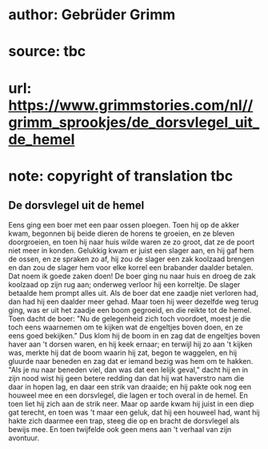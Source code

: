 # author: Gebrüder Grimm
# source: tbc
# url: https://www.grimmstories.com/nl//grimm_sprookjes/de_dorsvlegel_uit_de_hemel
# note: copyright of translation tbc

## De dorsvlegel uit de hemel 

Eens ging een boer met een paar ossen ploegen. Toen hij op de akker
kwam, begonnen bij beide dieren de horens te groeien, en ze bleven
doorgroeien, en toen hij naar huis wilde waren ze zo groot, dat ze de
poort niet meer in konden. Gelukkig kwam er juist een slager aan, en hij
gaf hem de ossen, en ze spraken zo af, hij zou de slager een zak
koolzaad brengen en dan zou de slager hem voor elke korrel een brabander
daalder betalen. Dat noem ik goede zaken doen! De boer ging nu naar huis
en droeg de zak koolzaad op zijn rug aan; onderweg verloor hij een
korreltje. De slager betaalde hem prompt alles uit. Als de boer dat ene
zaadje niet verloren had, dan had hij een daalder meer gehad. Maar toen
hij weer dezelfde weg terug ging, was er uit het zaadje een boom
gegroeid, en die reikte tot de hemel. Toen dacht de boer: "Nu de
gelegenheid zich toch voordoet, moest je die toch eens waarnemen om te
kijken wat de engeltjes boven doen, en ze eens goed bekijken." Dus klom
hij de boom in en zag dat de engeltjes boven haver aan 't dorsen waren,
en hij keek ernaar; en terwijl hij zo aan 't kijken was, merkte hij dat
de boom waarin hij zat, begon te waggelen, en hij gluurde naar beneden
en zag dat er iemand bezig was hem om te hakken. "Als je nu naar
beneden viel, dan was dat een lelijk geval," dacht hij en in zijn nood
wist hij geen betere redding dan dat hij wat haverstro nam die daar in
hopen lag, en daar een strik van draaide; en hij pakte ook nog een
houweel mee en een dorsvlegel, die lagen er toch overal in de hemel. En
toen liet hij zich aan de strik neer. Maar op aarde kwam hij juist in
een diep gat terecht, en toen was 't maar een geluk, dat hij een
houweel had, want hij hakte zich daarmee een trap, steeg die op en
bracht de dorsvlegel als bewijs mee. En toen twijfelde ook geen mens aan
't verhaal van zijn avontuur.
